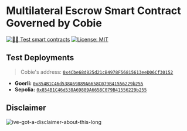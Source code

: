# Multilateral Escrow Smart Contract Governed by Cobie

[![🕵️‍♂️ Test smart contracts](https://github.com/pcaversaccio/escrow-contract/actions/workflows/test-contracts.yml/badge.svg)](https://github.com/pcaversaccio/escrow-contract/actions/workflows/test-contracts.yml)
[![License: MIT](https://img.shields.io/badge/License-MIT-blue.svg)](https://opensource.org/license/mit)

## Test Deployments

> Cobie's address: [`0x4Cbe68d825d21cB4978F56815613eeD06Cf30152`](https://etherscan.io/address/0x4Cbe68d825d21cB4978F56815613eeD06Cf30152)

- **Goerli:** [`0x854B1C46d538A69889A6658C079B41556229b255`](https://goerli.etherscan.io/address/0x854B1C46d538A69889A6658C079B41556229b255)
- **Sepolia:** [`0x854B1C46d538A69889A6658C079B41556229b255`](https://sepolia.etherscan.io/address/0x854B1C46d538A69889A6658C079B41556229b255)

## Disclaimer

![ive-got-a-disclaimer-about-this-long](https://user-images.githubusercontent.com/25297591/154054324-6639d92d-0133-416c-b929-374ba7bb9218.jpg)
